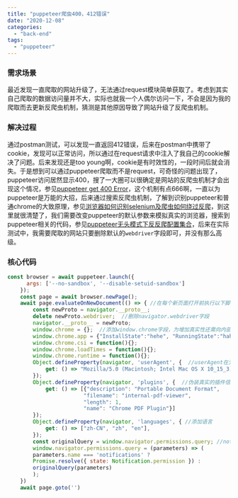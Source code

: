 ```yaml
---
title: "puppeteer爬虫400，412错误"
date: "2020-12-08"
categories: 
  - "back-end"
tags: 
  - "puppeteer"
---
```


### 需求场景

最近发现一直爬取的网站升级了，无法通过request模块简单获取了。考虑到其实自己爬取的数据访问量并不大，实际也就我一个人偶尔访问一下，不会是因为我的爬取而去更新反爬虫机制，猜测是其他原因导致了网站升级了反爬虫机制。

### 解决过程

通过postman测试，可以发现一直返回412错误，后来在postman中携带了cookie，发现可以正常访问，所以通过在request请求中注入了我自己的cookie解决了问题。后来发现还是too young啊，cookie是有时效性的，一段时间后就会消失。于是想到可以通过puppeteer爬取而不是request，可奇怪的问题出现了，puppeteer访问居然显示400，搜了一大圈可以很确定是网站的反爬虫机制才会出现这个情况，参见[puppeteer get 400 Error](https://github.com/puppeteer/puppeteer/issues/4496)，这个机制有点666啊，一直以为puppeteer是万能的大招，后来通过搜索反爬虫机制，了解到识别puppeteer和普通chrome的大致原理，参见[浏览器如何识别selenium及爬虫如何绕过反爬](https://zhuanlan.zhihu.com/p/78368287)，到这里就很清楚了，我们需要改变puppeteer的默认参数来模拟真实的浏览器，搜索到puppeteer相关的代码，参见[puppeteer无头模式下反反爬配置集合](https://www.cnblogs.com/qjfoidnh/p/12779265.html)，后来在实际测试中，我需要爬取的网站只要删除默认的`webdriver`字段即可，并没有那么高级。

### 核心代码

```javascript
const browser = await puppeteer.launch({
      args: ['--no-sandbox', '--disable-setuid-sandbox']
    });
    const page = await browser.newPage();
    await page.evaluateOnNewDocument(() => { //在每个新页面打开前执行以下脚本
        const newProto = navigator.__proto__;
        delete newProto.webdriver;  //删除navigator.webdriver字段
        navigator.__proto__ = newProto;
        window.chrome = {};  //添加window.chrome字段，为增加真实性还需向内部填充一些值
        window.chrome.app = {"InstallState":"hehe", "RunningState":"haha", "getDetails":"xixi", "getIsInstalled":"ohno"};
        window.chrome.csi = function(){};
        window.chrome.loadTimes = function(){};
        window.chrome.runtime = function(){};
        Object.defineProperty(navigator, 'userAgent', {  //userAgent在无头模式下有headless字样，所以需覆写
            get: () => "Mozilla/5.0 (Macintosh; Intel Mac OS X 10_15_3) AppleWebKit/537.36 (KHTML, like Gecko) Chrome/81.0.4044.113 Safari/537.36",
        });
        Object.defineProperty(navigator, 'plugins', {  //伪装真实的插件信息
            get: () => [{"description": "Portable Document Format",
                        "filename": "internal-pdf-viewer",
                        "length": 1,
                        "name": "Chrome PDF Plugin"}]
        });
        Object.defineProperty(navigator, 'languages', { //添加语言
            get: () => ["zh-CN", "zh", "en"],
        });
        const originalQuery = window.navigator.permissions.query; //notification伪装
        window.navigator.permissions.query = (parameters) => (
        parameters.name === 'notifications' ?
        Promise.resolve({ state: Notification.permission }) :
        originalQuery(parameters)
        );
    })
    await page.goto('')
```
